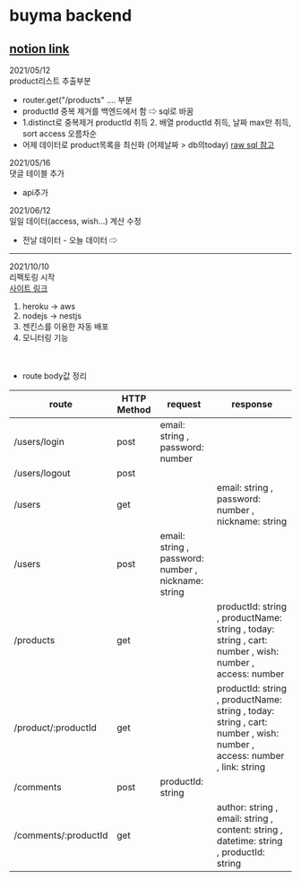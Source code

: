 # buyma backend

## [notion link](https://www.notion.so/buyma-f3a57a4c07e048989d1859560418db0f)


2021/05/12  
product리스트 추출부분  
- router.get("/products" .... 부분
- productId 중복 제거를 백엔드에서 함 ⇨ sql로 바꿈
- 1.distinct로 중복제거 productId 취득 2. 배열 productId 취득, 날짜 max만 취득, sort access 오름차순
- 어제 데이터로 product목록을 최신화 (어제날짜 > db의today)
[raw sql 참고](https://sequelize.org/master/manual/raw-queries.html)

2021/05/16  
댓글 테이블 추가
- api추가

2021/06/12  
일일 데이터(access, wish...) 계산 수정
- 전날 데이터 - 오늘 데이터 ⇨ 

---
2021/10/10  
리펙토링 시작  
[사이트 링크](https://buyma.netlify.app/login)
1. heroku -> aws
2. nodejs -> nestjs
3. 젠킨스를 이용한 자동 배포
4. 모니터링 기능  
<br></br>
- route body값 정리  

route | HTTP Method  | request | response
----- | ----- | ----- | -----
/users/login | post | email: string , password: number | 
/users/logout | post | | 
/users | get | | email: string , password: number , nickname: string
/users | post | email: string , password: number , nickname: string | 
/products | get | | productId: string , productName: string , today: string , cart: number , wish: number , access: number
/product/:productId | get | | productId: string , productName: string , today: string , cart: number , wish: number , access: number , link: string
/comments | post | productId: string |
/comments/:productId | get | | author: string , email: string , content: string , datetime: string , productId: string

